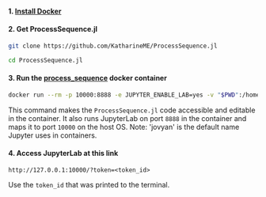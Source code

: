 #### 1. [Install Docker](https://www.docker.com/get-started)

#### 2. Get ProcessSequence.jl

```sh
git clone https://github.com/KatharineME/ProcessSequence.jl

cd ProcessSequence.jl
```

#### 3. Run the [process_sequence](https://hub.docker.com/repository/docker/katharineme/process_sequence) docker container

```sh
docker run --rm -p 10000:8888 -e JUPYTER_ENABLE_LAB=yes -v "$PWD":/home/jovyan/ProcessSequence.jl katharineme/process_sequence
```

This command makes the `ProcessSequence.jl` code accessible and editable in the container. It also runs JupyterLab on port `8888` in the container and maps it to port `10000` on the host OS. Note: 'jovyan' is the default name Jupyter uses in containers. 

#### 4. Access JupyterLab at this link

`http://127.0.0.1:10000/?token=<token_id>`

Use the `token_id` that was printed to the terminal.
